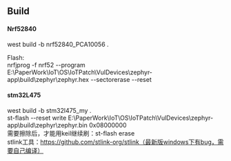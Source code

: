 
## Build

#### Nrf52840
west build -b nrf52840_PCA10056 . 

Flash:  
nrfjprog -f nrf52 --program E:\PaperWork\IoT\OS\IoTPatch\VulDevices\zephyr-app\build\zephyr\zephyr.hex --sectorerase --reset  

#### stm32L475
west build -b stm32l475_my .  
st-flash --reset write E:\PaperWork\IoT\OS\IoTPatch\VulDevices\zephyr-app\build\zephyr\zephyr.bin 0x08000000   
需要擦除后，才能用keil继续刷：st-flash erase  
stlink工具：https://github.com/stlink-org/stlink（最新版windows下有bug，需要自己编译）  

